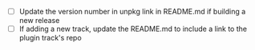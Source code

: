- [ ] Update the version number in unpkg link in README.md if building a new release
- [ ] If adding a new track, update the README.md to include a link to the plugin track's repo
